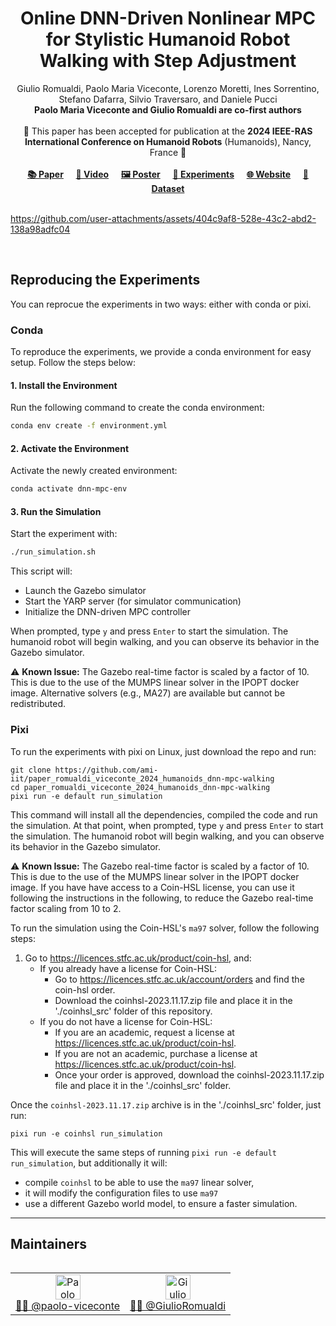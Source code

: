 <h1 align="center">
Online DNN-Driven Nonlinear MPC for Stylistic Humanoid Robot Walking with Step Adjustment
</h1>

<div align="center">
Giulio Romualdi, Paolo Maria Viceconte, Lorenzo Moretti, Ines Sorrentino, Stefano Dafarra, Silvio Traversaro, and Daniele Pucci  
<br>  
<b>Paolo Maria Viceconte and Giulio Romualdi are co-first authors</b>
</div>
<br>

<div align="center">
📅 This paper has been accepted for publication at the <b>2024 IEEE-RAS International Conference on Humanoid Robots</b> (Humanoids), Nancy, France 🤖
</div>
<br>

<div align="center">
   <a href="https://arxiv.org/abs/2410.07849"><b>📚 Paper</b></a> &nbsp;&nbsp;&nbsp; 
   <a href="https://www.youtube.com/watch?v=x3tzEfxO-xQ"><b>🎥 Video</b></a> &nbsp;&nbsp;&nbsp; 
   <a href="https://github.com/ami-iit/paper_romualdi_viceconte_2024_humanoids_dnn-mpc-walking/blob/main/misc/poster/humanoids-2024-dnn-mpc.pdf"><b>🖼️ Poster</b></a> &nbsp;&nbsp;&nbsp;  
   <a href="#reproducing-the-experiments"><b>🔧 Experiments</b></a> &nbsp;&nbsp;&nbsp; 
   <a href="https://sites.google.com/view/dnn-mpc-walking/home-page"><b>🌐 Website</b></a> &nbsp;&nbsp;&nbsp; 
   <a href="https://huggingface.co/datasets/ami-iit/paper_romualdi_viceconte_2024_humanoids_dnn-mpc-walking_dataset"><b>📂 Dataset</b></a> 
</div>

<br>

https://github.com/user-attachments/assets/404c9af8-528e-43c2-abd2-138a98adfc04

<br>

## Reproducing the Experiments

You can reprocue the experiments in two ways: either with conda or pixi.

### Conda


To reproduce the experiments, we provide a conda environment for easy setup. Follow the steps below:

#### 1. Install the Environment
Run the following command to create the conda environment:

```bash
conda env create -f environment.yml
```

#### 2. Activate the Environment
Activate the newly created environment:

```bash
conda activate dnn-mpc-env
```

#### 3. Run the Simulation
Start the experiment with:

```bash
./run_simulation.sh
```

This script will:  
- Launch the Gazebo simulator  
- Start the YARP server (for simulator communication)  
- Initialize the DNN-driven MPC controller  

When prompted, type `y` and press `Enter` to start the simulation. The humanoid robot will begin walking, and you can observe its behavior in the Gazebo simulator.

⚠️ **Known Issue:** The Gazebo real-time factor is scaled by a factor of 10. This is due to the use of the MUMPS linear solver in the IPOPT docker image. Alternative solvers (e.g., MA27) are available but cannot be redistributed.


### Pixi

To run the experiments with pixi on Linux, just download the repo and run:

~~~
git clone https://github.com/ami-iit/paper_romualdi_viceconte_2024_humanoids_dnn-mpc-walking
cd paper_romualdi_viceconte_2024_humanoids_dnn-mpc-walking
pixi run -e default run_simulation
~~~

This command will install all the dependencies, compiled the code and run the simulation. At that point, when prompted, type `y` and press `Enter` to start the simulation. The humanoid robot will begin walking, and you can observe its behavior in the Gazebo simulator.

⚠️ **Known Issue:** The Gazebo real-time factor is scaled by a factor of 10. This is due to the use of the MUMPS linear solver in the IPOPT docker image. If you have have access to a Coin-HSL license, you can use it following the instructions in the following, to reduce the Gazebo real-time factor scaling from 10 to 2.

To run the simulation using the Coin-HSL's `ma97` solver, follow the following steps:

1. Go to https://licences.stfc.ac.uk/product/coin-hsl, and:
   - If you already have a license for Coin-HSL:
     - Go to https://licences.stfc.ac.uk/account/orders and find the coin-hsl order.
     - Download the coinhsl-2023.11.17.zip file and place it in the './coinhsl_src' folder of this repository.
   - If you do not have a license for Coin-HSL:
     - If you are an academic, request a license at https://licences.stfc.ac.uk/product/coin-hsl.
     - If you are not an academic, purchase a license at https://licences.stfc.ac.uk/product/coin-hsl.
     - Once your order is approved, download the coinhsl-2023.11.17.zip file and place it in the './coinhsl_src' folder.

Once the `coinhsl-2023.11.17.zip` archive is in the './coinhsl_src' folder, just run:

~~~
pixi run -e coinhsl run_simulation
~~~

This will execute the same steps of running `pixi run -e default run_simulation`, but additionally it will:
* compile `coinhsl` to be able to use the `ma97` linear solver,
* it will modify the configuration files to use `ma97`
* use a different Gazebo world model, to ensure a faster simulation.


---

## Maintainers

<table align="left">
    <tr>
        <td align="center">
            <a href="https://github.com/paolo-viceconte">
                <img src="https://github.com/paolo-viceconte.png" width="40" alt="Paolo Maria Viceconte"><br>
                👨‍💻 @paolo-viceconte
            </a>
        </td>
        <td align="center">
            <a href="https://github.com/GiulioRomualdi">
                <img src="https://github.com/GiulioRomualdi.png" width="40" alt="Giulio Romualdi"><br>
                👨‍💻 @GiulioRomualdi
            </a>
        </td>
    </tr>
</table>
